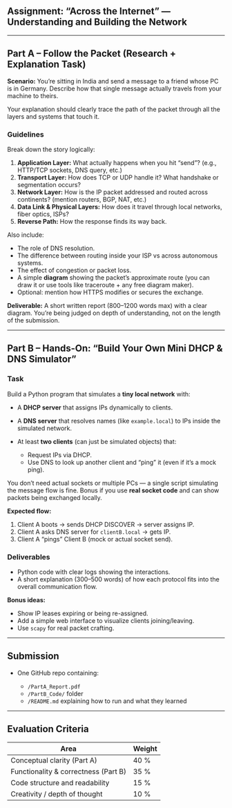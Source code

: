 ## **Assignment: “Across the Internet” — Understanding and Building the Network**

---

## **Part A – Follow the Packet (Research + Explanation Task)**

**Scenario:**
You’re sitting in India and send a message to a friend whose PC is in Germany. Describe how that single message actually travels from your machine to theirs.

Your explanation should clearly trace the path of the packet through all the layers and systems that touch it.

### **Guidelines**

Break down the story logically:

1. **Application Layer:** What actually happens when you hit “send”? (e.g., HTTP/TCP sockets, DNS query, etc.)
2. **Transport Layer:** How does TCP or UDP handle it? What handshake or segmentation occurs?
3. **Network Layer:** How is the IP packet addressed and routed across continents? (mention routers, BGP, NAT, etc.)
4. **Data Link & Physical Layers:** How does it travel through local networks, fiber optics, ISPs?
5. **Reverse Path:** How the response finds its way back.

Also include:

- The role of DNS resolution.
- The difference between routing inside your ISP vs across autonomous systems.
- The effect of congestion or packet loss.
- A simple **diagram** showing the packet’s approximate route (you can draw it or use tools like traceroute + any free diagram maker).
- Optional: mention how HTTPS modifies or secures the exchange.

**Deliverable:**
A short written report (800–1200 words max) with a clear diagram.
You’re being judged on depth of understanding, not on the length of the submission.

---

## **Part B – Hands-On: “Build Your Own Mini DHCP & DNS Simulator”**

### **Task**

Build a Python program that simulates a **tiny local network** with:

- A **DHCP server** that assigns IPs dynamically to clients.
- A **DNS server** that resolves names (like `example.local`) to IPs inside the simulated network.
- At least **two clients** (can just be simulated objects) that:

  - Request IPs via DHCP.
  - Use DNS to look up another client and “ping” it (even if it’s a mock ping).

You don’t need actual sockets or multiple PCs — a single script simulating the message flow is fine.
Bonus if you use **real socket code** and can show packets being exchanged locally.

**Expected flow:**

1. Client A boots → sends DHCP DISCOVER → server assigns IP.
2. Client A asks DNS server for `clientB.local` → gets IP.
3. Client A “pings” Client B (mock or actual socket send).

### **Deliverables**

- Python code with clear logs showing the interactions.
- A short explanation (300–500 words) of how each protocol fits into the overall communication flow.

**Bonus ideas:**

- Show IP leases expiring or being re-assigned.
- Add a simple web interface to visualize clients joining/leaving.
- Use `scapy` for real packet crafting.

---

## **Submission**

- One GitHub repo containing:

  - `/PartA_Report.pdf`
  - `/PartB_Code/` folder
  - `/README.md` explaining how to run and what they learned

---

## **Evaluation Criteria**

| Area                                 | Weight |
| ------------------------------------ | ------ |
| Conceptual clarity (Part A)          | 40 %   |
| Functionality & correctness (Part B) | 35 %   |
| Code structure and readability       | 15 %   |
| Creativity / depth of thought        | 10 %   |
